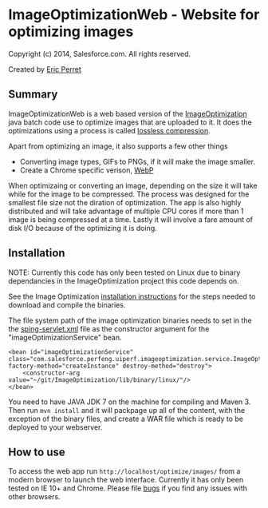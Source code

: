 # ImageOptimizationWeb - Website for optimizing images #

Copyright (c) 2014, Salesforce.com. All rights reserved.

Created by <span itemscope="" itemtype="http://schema.org/Person">
	<a itemprop="url" rel="author" href="https://github.com/eperret"><span itemprop="name">Eric Perret</span></a>
</span>

## Summary ##

ImageOptimizationWeb is a web based version of the [ImageOptimization](https://github.com/salesforce/ImageOptimization) java batch code use to optimize images that are uploaded to it. It does the optimizations using a process is called [lossless compression](http://en.wikipedia.org/wiki/Image_compression#Lossy_and_lossless_compression).

Apart from optimizing an image, it also supports a few other things
* Converting image types, GIFs to PNGs, if it will make the image smaller.
* Create a Chrome specific verison, [WebP](https://developers.google.com/speed/webp/?csw=1)

When optimizaing or converting an image, depending on the size it will take while for the image to be compressed. The process was designed for the smallest file size not the diration of optimization. The app is also highly distributed and will take advantage of multiple CPU cores if more than 1 image is being compressed at a time. Lastly it will involve a fare amount of disk I/O because of the optimizing it is doing.

## Installation ##

NOTE: Currently this code has only been tested on Linux due to binary dependancies in the ImageOptimization project this code depends on.

See the Image Optimization [installation instructions](https://github.com/salesforce/ImageOptimization/blob/master/README.md) for the steps needed to download and compile the binaries.

The file system path of the image optimization binaries needs to set in the the [sping-servlet.xml](https://github.com/salesforce/ImageOptimizationWeb/blob/master/WebContent/WEB-INF/spring-servlet.xml) file as the constructor argument for the "imageOptimizationService" bean.

    <bean id="imageOptimizationService" class="com.salesforce.perfeng.uiperf.imageoptimization.service.ImageOptimizationService" factory-method="createInstance" destroy-method="destroy">
        <constructor-arg value="~/git/ImageOptimization/lib/binary/linux/"/>
    </bean>

You need to have JAVA JDK 7 on the machine for compiling and Maven 3. Then run `mvn install` and it will packpage up all of the content, with the exception of the binary files, and create a WAR file which is ready to be deployed to your webserver.

## How to use ##

To access the web app run `http://localhost/optimize/images/` from a modern browser to launch the web interface.  Currently it has only been tested on IE 10+ and Chrome.  Please file [bugs](https://github.com/salesforce/ImageOptimizationWeb/issues) if you find any issues with other browsers.
